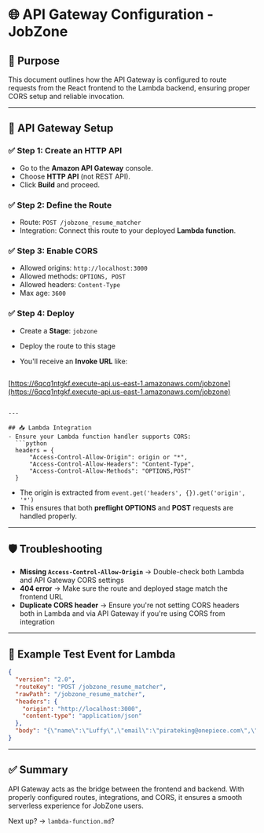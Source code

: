 # 🌐 API Gateway Configuration - JobZone

## 🧩 Purpose

This document outlines how the API Gateway is configured to route requests from the React frontend to the Lambda backend, ensuring proper CORS setup and reliable invocation.

---

## 🔧 API Gateway Setup

### ✅ Step 1: Create an HTTP API

* Go to the **Amazon API Gateway** console.
* Choose **HTTP API** (not REST API).
* Click **Build** and proceed.

### ✅ Step 2: Define the Route

* Route: `POST /jobzone_resume_matcher`
* Integration: Connect this route to your deployed **Lambda function**.

### ✅ Step 3: Enable CORS

* Allowed origins: `http://localhost:3000`
* Allowed methods: `OPTIONS, POST`
* Allowed headers: `Content-Type`
* Max age: `3600`

### ✅ Step 4: Deploy

* Create a **Stage**: `jobzone`
* Deploy the route to this stage
* You'll receive an **Invoke URL** like:

  ```
  ```

[https://6qcq1ntgkf.execute-api.us-east-1.amazonaws.com/jobzone](https://6qcq1ntgkf.execute-api.us-east-1.amazonaws.com/jobzone)

````

---

## 📥 Lambda Integration
- Ensure your Lambda function handler supports CORS:
  ```python
  headers = {
      "Access-Control-Allow-Origin": origin or "*",
      "Access-Control-Allow-Headers": "Content-Type",
      "Access-Control-Allow-Methods": "OPTIONS,POST"
  }
````

* The origin is extracted from `event.get('headers', {}).get('origin', '*')`
* This ensures that both **preflight OPTIONS** and **POST** requests are handled properly.

---

## 🛡️ Troubleshooting

* **Missing `Access-Control-Allow-Origin`** → Double-check both Lambda and API Gateway CORS settings
* **404 error** → Make sure the route and deployed stage match the frontend URL
* **Duplicate CORS header** → Ensure you're not setting CORS headers both in Lambda and via API Gateway if you're using CORS from integration

---

## 🧪 Example Test Event for Lambda

```json
{
  "version": "2.0",
  "routeKey": "POST /jobzone_resume_matcher",
  "rawPath": "/jobzone_resume_matcher",
  "headers": {
    "origin": "http://localhost:3000",
    "content-type": "application/json"
  },
  "body": "{\"name\":\"Luffy\",\"email\":\"pirateking@onepiece.com\",\"keywords\":\"React\",\"location\":\"Bangalore\"}"
}
```

---

## ✅ Summary

API Gateway acts as the bridge between the frontend and backend. With properly configured routes, integrations, and CORS, it ensures a smooth serverless experience for JobZone users.

Next up? → `lambda-function.md`?
